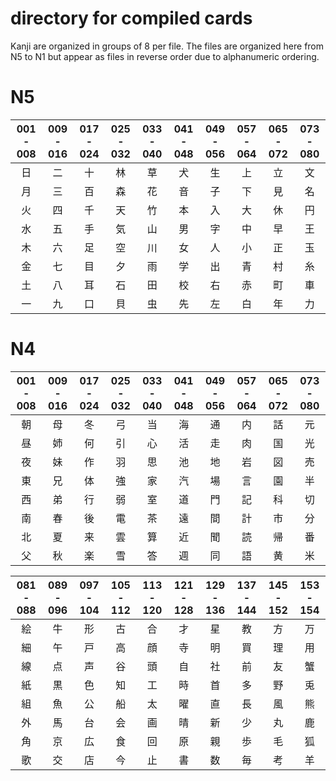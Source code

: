 # directory for compiled cards
Kanji are organized in groups of 8 per file. The files are organized here from N5 to N1 but appear as files in reverse order due to alphanumeric ordering.

# N5
| 001 - 008 | 009 - 016 | 017 - 024 | 025 - 032 | 033 - 040 | 041 - 048 | 049 - 056 | 057 - 064 | 065 - 072 | 073 - 080 |
| :---: | :---: | :---: | :---: | :---: | :---: | :---: | :---: | :---: | :---: |
| 日 | 二 | 十 | 林 | 草 | 犬 | 生 | 上 | 立 | 文 |
| 月 | 三 | 百 | 森 | 花 | 音 | 子 | 下 | 見 | 名 |
| 火 | 四 | 千 | 天 | 竹 | 本 | 入 | 大 | 休 | 円 |
| 水 | 五 | 手 | 気 | 山 | 男 | 字 | 中 | 早 | 王 |
| 木 | 六 | 足 | 空 | 川 | 女 | 人 | 小 | 正 | 玉 |
| 金 | 七 | 目 | 夕 | 雨 | 学 | 出 | 青 | 村 | 糸 |
| 土 | 八 | 耳 | 石 | 田 | 校 | 右 | 赤 | 町 | 車 |
| 一 | 九 | 口 | 貝 | 虫 | 先 | 左 | 白 | 年 | 力 |

# N4
| 001 - 008 | 009 - 016 | 017 - 024 | 025 - 032 | 033 - 040 | 041 - 048 | 049 - 056 | 057 - 064 | 065 - 072 | 073 - 080 |
| :---: | :---: | :---: | :---: | :---: | :---: | :---: | :---: | :---: | :---: |
| 朝 | 母 | 冬 | 弓 | 当 | 海 | 通 | 内 | 話 | 元 |
| 昼 | 姉 | 何 | 引 | 心 | 活 | 走 | 肉 | 国 | 光 |
| 夜 | 妹 | 作 | 羽 | 思 | 池 | 地 | 岩 | 図 | 売 |
| 東 | 兄 | 体 | 強 | 家 | 汽 | 場 | 言 | 園 | 半 |
| 西 | 弟 | 行 | 弱 | 室 | 道 | 門 | 記 | 科 | 切 |
| 南 | 春 | 後 | 電 | 茶 | 遠 | 間 | 計 | 市 | 分 |
| 北 | 夏 | 来 | 雲 | 算 | 近 | 聞 | 読 | 帰 | 番 |
| 父 | 秋 | 楽 | 雪 | 答 | 週 | 同 | 語 | 黄 | 米 |

| 081 - 088 | 089 - 096 | 097 - 104 | 105 - 112 | 113 - 120 | 121 - 128 | 129 - 136 | 137 - 144 | 145 - 152 | 153 - 154 |
| :---: | :---: | :---: | :---: | :---: | :---: | :---: | :---: | :---: | :---: |
| 絵 | 牛 | 形 | 古 | 合 | 才 | 星 | 教 | 方 | 万 |
| 細 | 午 | 戸 | 高 | 顔 | 寺 | 明 | 買 | 理 | 用 |
| 線 | 点 | 声 | 谷 | 頭 | 自 | 社 | 前 | 友 | 蟹 |
| 紙 | 黒 | 色 | 知 | 工 | 時 | 首 | 多 | 野 | 兎 |
| 組 | 魚 | 公 | 船 | 太 | 曜 | 直 | 長 | 風 | 熊 |
| 外 | 馬 | 台 | 会 | 画 | 晴 | 新 | 少 | 丸 | 鹿 |
| 角 | 京 | 広 | 食 | 回 | 原 | 親 | 歩 | 毛 | 狐 |
| 歌 | 交 | 店 | 今 | 止 | 書 | 数 | 毎 | 考 | 羊 |